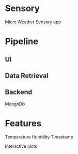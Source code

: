 # Sensory

Micro Weather Sensory app

# Pipeline

## UI



## Data Retrieval 



## Backend
MongoDb




# Features
 Temperature 
 Humidity
 Timestamp


 Interactive plots